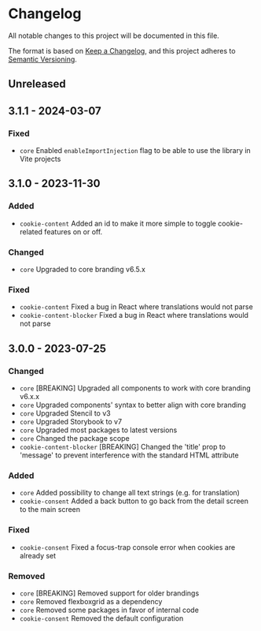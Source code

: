 # Changelog

All notable changes to this project will be documented in this file.

The format is based on [Keep a Changelog](http://keepachangelog.com/),
and this project adheres to [Semantic Versioning](https://semver.org/).


## Unreleased


## 3.1.1 - 2024-03-07

### Fixed
- `core` Enabled `enableImportInjection` flag to be able to use the library in Vite projects


## 3.1.0 - 2023-11-30

### Added
- `cookie-content` Added an id to make it more simple to toggle cookie-related features on or off.

### Changed
- `core` Upgraded to core branding v6.5.x

### Fixed
- `cookie-content` Fixed a bug in React where translations would not parse
- `cookie-content-blocker` Fixed a bug in React where translations would not parse


## 3.0.0 - 2023-07-25

### Changed
- `core` [BREAKING] Upgraded all components to work with core branding v6.x.x
- `core` Upgraded components' syntax to better align with core branding
- `core` Upgraded Stencil to v3
- `core` Upgraded Storybook to v7
- `core` Upgraded most packages to latest versions
- `core` Changed the package scope
- `cookie-content-blocker` [BREAKING] Changed the 'title' prop to 'message' to prevent interference with the standard HTML attribute

### Added
- `core` Added possibility to change all text strings (e.g. for translation)
- `cookie-consent` Added a back button to go back from the detail screen to the main screen

### Fixed
- `cookie-consent` Fixed a focus-trap console error when cookies are already set

### Removed
- `core` [BREAKING] Removed support for older brandings
- `core` Removed flexboxgrid as a dependency
- `core` Removed some packages in favor of internal code
- `cookie-consent` Removed the default configuration
